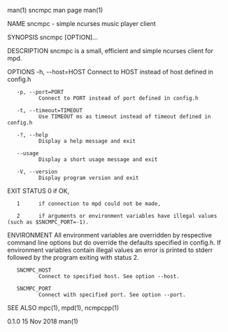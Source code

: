 man(1)                                     sncmpc man page                                     man(1)

NAME
       sncmpc - simple ncurses music player client

SYNOPSIS
       sncmpc [OPTION]...

DESCRIPTION
       sncmpc is a small, efficient and simple ncurses client for mpd.

OPTIONS
       -h, --host=HOST
              Connect to HOST instead of host defined in config.h

       -p, --port=PORT
              Connect to PORT instead of port defined in config.h

       -t, --timeout=TIMEOUT
              Use TIMEOUT ms as timeout instead of timeout defined in config.h

       -?, --help
              Display a help message and exit

       --usage
              Display a short usage message and exit

       -V, --version
              Display program version and exit

EXIT STATUS
       0      if OK,

       1      if connection to mpd could not be made,

       2      if arguments or environment variables have illegal values (such as $SNCMPC_PORT=-1).

ENVIRONMENT
       All  environment  variables  are overridden by respective command line options but do override
       the defaults specified in config.h. If environment variables contain illegal values  an  error
       is printed to stderr followed by the program exiting with status 2.

       SNCMPC_HOST
              Connect to specified host. See option --host.

       SNCMPC_PORT
              Connect with specified port. See option --port.

SEE ALSO
       mpc(1), mpd(1), ncmpcpp(1)

0.1.0                                        15 Nov 2018                                       man(1)
